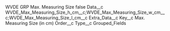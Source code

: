 <?xml version="1.0" encoding="UTF-8"?>
<CustomMetadata xmlns="http://soap.sforce.com/2006/04/metadata" xmlns:xsi="http://www.w3.org/2001/XMLSchema-instance" xmlns:xsd="http://www.w3.org/2001/XMLSchema">
    <label>WVDE GRP Max. Measuring Size</label>
    <protected>false</protected>
    <values>
        <field>Data__c</field>
        <value xsi:type="xsd:string">WVDE_Max_Measuring_Size_h_cm__c;WVDE_Max_Measuring_Size_w_cm__c;WVDE_Max_Measuring_Size_l_cm__c</value>
    </values>
    <values>
        <field>Extra_Data__c</field>
        <value xsi:nil="true"/>
    </values>
    <values>
        <field>Key__c</field>
        <value xsi:type="xsd:string">Max. Measuring Size (in cm)</value>
    </values>
    <values>
        <field>Order__c</field>
        <value xsi:nil="true"/>
    </values>
    <values>
        <field>Type__c</field>
        <value xsi:type="xsd:string">Grouped_Fields</value>
    </values>
</CustomMetadata>
